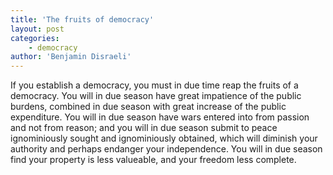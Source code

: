 ```yaml
---
title: 'The fruits of democracy'
layout: post
categories:
    - democracy
author: 'Benjamin Disraeli'
---
```


If you establish a democracy, you must in due time reap the fruits of a democracy. You will in due season have great impatience of the public burdens, combined in due season with great increase of the public expenditure. You will in due season have wars entered into from passion and not from reason; and you will in due season submit to peace ignominiously sought and ignominiously obtained, which will diminish your authority and perhaps endanger your independence. You will in due season find your property is less valueable, and your freedom less complete.